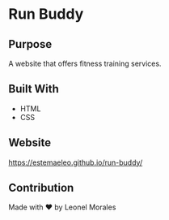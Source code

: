 # Run Buddy

## Purpose
A website that offers fitness training services.

## Built With
* HTML
* CSS

## Website
https://estemaeleo.github.io/run-buddy/

## Contribution
Made with ❤️ by Leonel Morales

